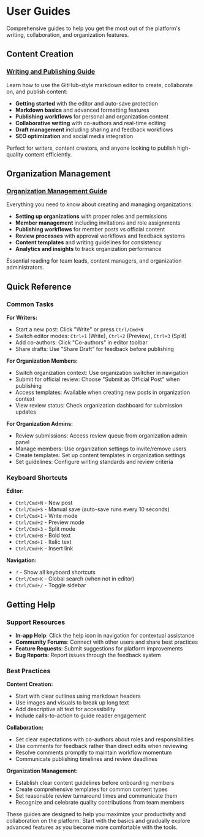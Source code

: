 # User Guides

Comprehensive guides to help you get the most out of the platform's writing, collaboration, and organization features.

## Content Creation

### [Writing and Publishing Guide](./writing-and-publishing.md)

Learn how to use the GitHub-style markdown editor to create, collaborate on, and publish content:

- **Getting started** with the editor and auto-save protection
- **Markdown basics** and advanced formatting features
- **Publishing workflows** for personal and organization content
- **Collaborative writing** with co-authors and real-time editing
- **Draft management** including sharing and feedback workflows
- **SEO optimization** and social media integration

Perfect for writers, content creators, and anyone looking to publish high-quality content efficiently.

## Organization Management

### [Organization Management Guide](./organization-management.md)

Everything you need to know about creating and managing organizations:

- **Setting up organizations** with proper roles and permissions
- **Member management** including invitations and role assignments
- **Publishing workflows** for member posts vs official content
- **Review processes** with approval workflows and feedback systems
- **Content templates** and writing guidelines for consistency
- **Analytics and insights** to track organization performance

Essential reading for team leads, content managers, and organization administrators.

## Quick Reference

### Common Tasks

**For Writers:**

- Start a new post: Click "Write" or press `Ctrl/Cmd+N`
- Switch editor modes: `Ctrl+1` (Write), `Ctrl+2` (Preview), `Ctrl+3` (Split)
- Add co-authors: Click "Co-authors" in editor toolbar
- Share drafts: Use "Share Draft" for feedback before publishing

**For Organization Members:**

- Switch organization context: Use organization switcher in navigation
- Submit for official review: Choose "Submit as Official Post" when publishing
- Access templates: Available when creating new posts in organization context
- View review status: Check organization dashboard for submission updates

**For Organization Admins:**

- Review submissions: Access review queue from organization admin panel
- Manage members: Use organization settings to invite/remove users
- Create templates: Set up content templates in organization settings
- Set guidelines: Configure writing standards and review criteria

### Keyboard Shortcuts

**Editor:**

- `Ctrl/Cmd+N` - New post
- `Ctrl/Cmd+S` - Manual save (auto-save runs every 10 seconds)
- `Ctrl/Cmd+1` - Write mode
- `Ctrl/Cmd+2` - Preview mode
- `Ctrl/Cmd+3` - Split mode
- `Ctrl/Cmd+B` - Bold text
- `Ctrl/Cmd+I` - Italic text
- `Ctrl/Cmd+K` - Insert link

**Navigation:**

- `?` - Show all keyboard shortcuts
- `Ctrl/Cmd+K` - Global search (when not in editor)
- `Ctrl/Cmd+/` - Toggle sidebar

## Getting Help

### Support Resources

- **In-app Help**: Click the help icon in navigation for contextual assistance
- **Community Forums**: Connect with other users and share best practices
- **Feature Requests**: Submit suggestions for platform improvements
- **Bug Reports**: Report issues through the feedback system

### Best Practices

**Content Creation:**

- Start with clear outlines using markdown headers
- Use images and visuals to break up long text
- Add descriptive alt text for accessibility
- Include calls-to-action to guide reader engagement

**Collaboration:**

- Set clear expectations with co-authors about roles and responsibilities
- Use comments for feedback rather than direct edits when reviewing
- Resolve comments promptly to maintain workflow momentum
- Communicate publishing timelines and review deadlines

**Organization Management:**

- Establish clear content guidelines before onboarding members
- Create comprehensive templates for common content types
- Set reasonable review turnaround times and communicate them
- Recognize and celebrate quality contributions from team members

These guides are designed to help you maximize your productivity and collaboration on the platform. Start with the basics and gradually explore advanced features as you become more comfortable with the tools.
